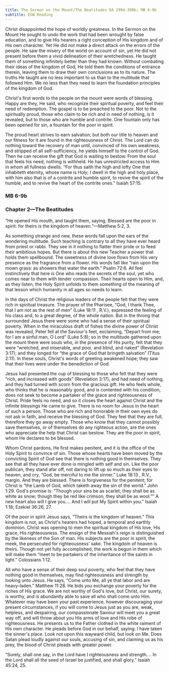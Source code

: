 ```yaml
---
title: The Sermon on the Mount/The Beatitudes DA 299d-300b; MB 6-9b
subtitle: EGW Reading
---
```


Christ disappointed the hope of worldly greatness. In the Sermon on the Mount He sought to undo the work that had been wrought by false education, and to give His hearers a right conception of His kingdom and of His own character. Yet He did not make a direct attack on the errors of the people. He saw the misery of the world on account of sin, yet He did not present before them a vivid delineation of their wretchedness. He taught them of something infinitely better than they had known. Without combating their ideas of the kingdom of God, He told them the conditions of entrance therein, leaving them to draw their own conclusions as to its nature. The truths He taught are no less important to us than to the multitude that followed Him. We no less than they need to learn the foundation principles of the kingdom of God.

Christ's first words to the people on the mount were words of blessing. Happy are they, He said, who recognize their spiritual poverty, and feel their need of redemption. The gospel is to be preached to the poor. Not to the spiritually proud, those who claim to be rich and in need of nothing, is it revealed, but to those who are humble and contrite. One fountain only has been opened for sin, a fountain for the poor in spirit.

The proud heart strives to earn salvation; but both our title to heaven and our fitness for it are found in the righteousness of Christ. The Lord can do nothing toward the recovery of man until, convinced of his own weakness, and stripped of all self-sufficiency, he yields himself to the control of God. Then he can receive the gift that God is waiting to bestow. From the soul that feels his need, nothing is withheld. He has unrestricted access to Him in whom all fullness dwells. “For thus saith the high and lofty One that inhabiteth eternity, whose name is Holy; I dwell in the high and holy place, with him also that is of a contrite and humble spirit, to revive the spirit of the humble, and to revive the heart of the contrite ones.” Isaiah 57:15.

### MB 6-9b

### Chapter 2—The Beatitudes

“He opened His mouth, and taught them, saying, Blessed are the poor in spirit: for theirs is the kingdom of heaven.”—Matthew 5:2, 3.

As something strange and new, these words fall upon the ears of the wondering multitude. Such teaching is contrary to all they have ever heard from priest or rabbi. They see in it nothing to flatter their pride or to feed their ambitious hopes. But there is about this new Teacher a power that holds them spellbound. The sweetness of divine love flows from His very presence as the fragrance from a flower. His words fall like “rain upon the mown grass: as showers that water the earth.” Psalm 72:6. All feel instinctively that here is One who reads the secrets of the soul, yet who comes near to them with tender compassion. Their hearts open to Him, and, as they listen, the Holy Spirit unfolds to them something of the meaning of that lesson which humanity in all ages so needs to learn.

In the days of Christ the religious leaders of the people felt that they were rich in spiritual treasure. The prayer of the Pharisee, “God, I thank Thee, that I am not as the rest of men” (Luke 18:11 , R.V.), expressed the feeling of his class and, to a great degree, of the whole nation. But in the throng that surrounded Jesus there were some who had a sense of their spiritual poverty. When in the miraculous draft of fishes the divine power of Christ was revealed, Peter fell at the Saviour's feet, exclaiming, “Depart from me; for I am a sinful man, O Lord” (Luke 5:8); so in the multitude gathered upon the mount there were souls who, in the presence of His purity, felt that they were “wretched, and miserable, and poor, and blind, and naked” (Revelation 3:17); and they longed for “the grace of God that bringeth salvation” (Titus 2:11). In these souls, Christ's words of greeting awakened hope; they saw that their lives were under the benediction of God.

Jesus had presented the cup of blessing to those who felt that they were “rich, and increased with goods” (Revelation 3:17), and had need of nothing, and they had turned with scorn from the gracious gift. He who feels whole, who thinks that he is reasonably good, and is contented with his condition, does not seek to become a partaker of the grace and righteousness of Christ. Pride feels no need, and so it closes the heart against Christ and the infinite blessings He came to give. There is no room for Jesus in the heart of such a person. Those who are rich and honorable in their own eyes do not ask in faith, and receive the blessing of God. They feel that they are full, therefore they go away empty. Those who know that they cannot possibly save themselves, or of themselves do any righteous action, are the ones who appreciate the help that Christ can bestow. They are the poor in spirit, whom He declares to be blessed.

Whom Christ pardons, He first makes penitent, and it is the office of the Holy Spirit to convince of sin. Those whose hearts have been moved by the convicting Spirit of God see that there is nothing good in themselves. They see that all they have ever done is mingled with self and sin. Like the poor publican, they stand afar off, not daring to lift up so much as their eyes to heaven, and cry, “God, be merciful to me the sinner.” Luke 18:13 , R.V., margin. And they are blessed. There is forgiveness for the penitent; for Christ is “the Lamb of God, which taketh away the sin of the world.” John 1:29. God's promise is: “Though your sins be as scarlet, they shall be as white as snow; though they be red like crimson, they shall be as wool.”” A new heart also will I give you.... And I will put My Spirit within you.” Isaiah 1:18; Ezekiel 36:26, 27.

Of the poor in spirit Jesus says, “Theirs is the kingdom of heaven.” This kingdom is not, as Christ's hearers had hoped, a temporal and earthly dominion. Christ was opening to men the spiritual kingdom of His love, His grace, His righteousness. The ensign of the Messiah's reign is distinguished by the likeness of the Son of man. His subjects are the poor in spirit, the meek, the persecuted for righteousness’ sake. The kingdom of heaven is theirs. Though not yet fully accomplished, the work is begun in them which will make them “meet to be partakers of the inheritance of the saints in light.” Colossians 1:12.

All who have a sense of their deep soul poverty, who feel that they have nothing good in themselves, may find righteousness and strength by looking unto Jesus. He says, “Come unto Me, all ye that labor and are heavy-laden.” Matthew 11:28. He bids you exchange your poverty for the riches of His grace. We are not worthy of God's love, but Christ, our surety, is worthy, and is abundantly able to save all who shall come unto Him. Whatever may have been your past experience, however discouraging your present circumstances, if you will come to Jesus just as you are, weak, helpless, and despairing, our compassionate Saviour will meet you a great way off, and will throw about you His arms of love and His robe of righteousness. He presents us to the Father clothed in the white raiment of His own character. He pleads before God in our behalf, saying: I have taken the sinner's place. Look not upon this wayward child, but look on Me. Does Satan plead loudly against our souls, accusing of sin, and claiming us as his prey, the blood of Christ pleads with greater power.

“Surely, shall one say, in the Lord have I righteousness and strength.... In the Lord shall all the seed of Israel be justified, and shall glory.” Isaiah 45:24, 25.